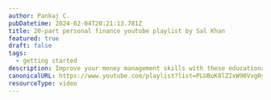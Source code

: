 ```yaml
---
author: Pankaj C.
pubDatetime: 2024-02-04T20:21:13.781Z
title: 20-part personal finance youtube playlist by Sal Khan
featured: true
draft: false
tags:
  - getting started
description: Improve your money management skills with these educational videos from Sal Khan of Khan Academy, made in partnership with Practical Money Skills. This free resource is designed to teach you important personal finance concepts, quickly and easily.
canonicalURL: https://www.youtube.com/playlist?list=PLUBoK8lZIxW90VxgRyjqWfPf4BZ-tYeGN
resourceType: video
---
```

